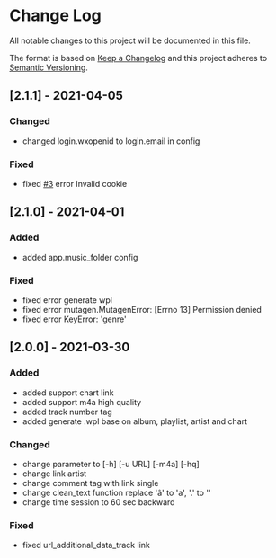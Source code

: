 
# Change Log
All notable changes to this project will be documented in this file.
 
The format is based on [Keep a Changelog](http://keepachangelog.com/)
and this project adheres to [Semantic Versioning](http://semver.org/).

## [2.1.1] - 2021-04-05
 
### Changed

- changed login.wxopenid to login.email in config
 
### Fixed 

- fixed [#3](https://github.com/jaris58/joox_dl/issues/3#issue-849974043) error Invalid cookie

## [2.1.0] - 2021-04-01
 
### Added

- added app.music_folder config
 
### Fixed 

- fixed error generate wpl
- fixed error mutagen.MutagenError: [Errno 13] Permission denied
- fixed error KeyError: 'genre'

## [2.0.0] - 2021-03-30
 
### Added

- added support chart link
- added support m4a high quality
- added track number tag
- added generate .wpl base on album, playlist, artist and chart
   
### Changed

- change parameter to [-h] [-u URL] [-m4a] [-hq]
- change link artist
- change comment tag with link single
- change clean_text function replace 'â' to 'a', '.' to ''
- change time session to 60 sec backward

 
### Fixed 

- fixed url_additional_data_track link